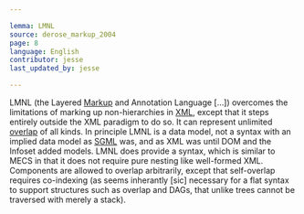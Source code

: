 ```yaml
---

lemma: LMNL
source: derose_markup_2004
page: 8
language: English
contributor: jesse
last_updated_by: jesse

---
```

LMNL (the Layered [Markup](markup.html) and Annotation Language […]) overcomes the limitations of marking up non-hierarchies in [XML](xml.html), except that it steps entirely outside the XML paradigm to do so. It can represent unlimited [overlap](overlap.html) of all kinds. In principle LMNL is a data model, not a syntax with an implied data model as [SGML](SGML.html) was, and as XML was until DOM and the Infoset added models.
LMNL does provide a syntax, which is similar to MECS in that it does not require pure nesting like well-formed XML. Components are allowed to overlap arbitrarily, except that self-overlap requires co-indexing (as seems inherantly [sic] necessary for a flat syntax to support structures such as overlap and DAGs, that unlike trees cannot be traversed with merely a stack).
